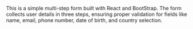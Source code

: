 This is a simple multi-step form built with React and BootStrap. The form collects user details in three steps, ensuring proper validation for fields like name, email, phone number, date of birth, and country selection.
